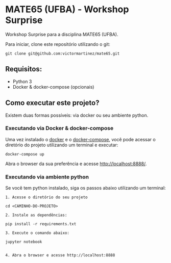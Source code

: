 # MATE65 (UFBA) - Workshop Surprise
Workshop Surprise para a disciplina MATE65 (UFBA).

Para iniciar, clone este repositório utilizando o git:

```
git clone git@github.com:victormartinez/mate65.git
```

## Requisitos:
- Python 3
- Docker & docker-compose (opcionais)

## Como executar este projeto?
Existem duas formas possíveis: via docker ou seu ambiente python.

### Executando via Docker & docker-compose
Uma vez instalado o [docker](https://www.docker.com/get-started) e o [docker-compose](https://docs.docker.com/compose/install/), você pode acessar o diretório do projeto utilizando um terminal e executar:

```
docker-compose up
```

Abra o browser da sua preferência e acesse [http://localhost:8888/](http://localhost:8888/).


### Executando via ambiente python
Se você tem python instalado, siga os passos abaixo utilizando um terminal:

```
1. Acesse o diretório do seu projeto

cd <CAMINHO-DO-PROJETO>

2. Instale as dependências:

pip install -r requirements.txt

3. Execute o comando abaixo:

jupyter notebook


4. Abra o browser e acesse http://localhost:8888
```
